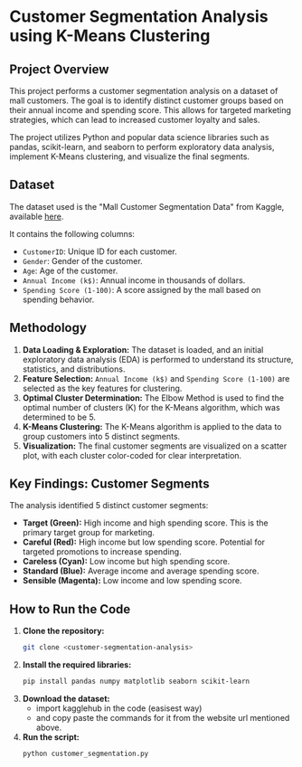# Customer Segmentation Analysis using K-Means Clustering

## Project Overview

This project performs a customer segmentation analysis on a dataset of mall customers. The goal is to identify distinct customer groups based on their annual income and spending score. This allows for targeted marketing strategies, which can lead to increased customer loyalty and sales.

The project utilizes Python and popular data science libraries such as pandas, scikit-learn, and seaborn to perform exploratory data analysis, implement K-Means clustering, and visualize the final segments.

## Dataset

The dataset used is the "Mall Customer Segmentation Data" from Kaggle, available [here](https://www.kaggle.com/datasets/vjchoudhary7/customer-segmentation-tutorial-in-python).

It contains the following columns:
*   `CustomerID`: Unique ID for each customer.
*   `Gender`: Gender of the customer.
*   `Age`: Age of the customer.
*   `Annual Income (k$)`: Annual income in thousands of dollars.
*   `Spending Score (1-100)`: A score assigned by the mall based on spending behavior.

## Methodology

1.  **Data Loading & Exploration:** The dataset is loaded, and an initial exploratory data analysis (EDA) is performed to understand its structure, statistics, and distributions.
2.  **Feature Selection:** `Annual Income (k$)` and `Spending Score (1-100)` are selected as the key features for clustering.
3.  **Optimal Cluster Determination:** The Elbow Method is used to find the optimal number of clusters (K) for the K-Means algorithm, which was determined to be 5.
4.  **K-Means Clustering:** The K-Means algorithm is applied to the data to group customers into 5 distinct segments.
5.  **Visualization:** The final customer segments are visualized on a scatter plot, with each cluster color-coded for clear interpretation.

## Key Findings: Customer Segments

The analysis identified 5 distinct customer segments:
*   **Target (Green):** High income and high spending score. This is the primary target group for marketing.
*   **Careful (Red):** High income but low spending score. Potential for targeted promotions to increase spending.
*   **Careless (Cyan):** Low income but high spending score.
*   **Standard (Blue):** Average income and average spending score.
*   **Sensible (Magenta):** Low income and low spending score.

## How to Run the Code

1.  **Clone the repository:**
    ```bash
    git clone <customer-segmentation-analysis>
    ```
2.  **Install the required libraries:**
    ```bash
    pip install pandas numpy matplotlib seaborn scikit-learn
    ```
3.  **Download the dataset:**
    *   import kagglehub in the code (easisest way)
    *   and copy paste the commands for it from the website url mentioned above.
4.  **Run the script:**
    ```bash
    python customer_segmentation.py
    ```
